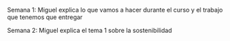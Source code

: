Semana 1: Miguel explica lo que vamos a hacer durante el curso y el trabajo que tenemos que entregar


Semana 2: Miguel explica el tema 1 sobre la sostenibilidad 